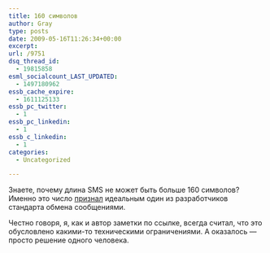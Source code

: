 ```yaml
---
title: 160 символов
author: Gray
type: posts
date: 2009-05-16T11:26:34+00:00
excerpt:
url: /9751
dsq_thread_id:
  - 19815858
esml_socialcount_LAST_UPDATED:
  - 1497180962
essb_cache_expire:
  - 1611125133
essb_pc_twitter:
  - 1
essb_pc_linkedin:
  - 1
essb_c_linkedin:
  - 1
categories:
  - Uncategorized

---
```








<p style="clear: both">
  Знаете, почему длина SMS не может быть больше 160 символов? Именно это число <a href="http://gizmodo.com/5239073/the-real-reason-text-messages-are-160-characters" target="_blank">признал</a> идеальным один из разработчиков стандарта обмена сообщениями.
</p>

<p style="clear: both">
  Честно говоря, я, как и автор заметки по ссылке, всегда считал, что это обусловлено какими-то техническими ограничениями. А оказалось &#8212; просто решение одного человека.
</p>
